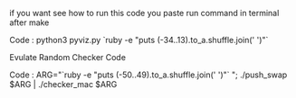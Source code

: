 <p>if you want see how to run this code you paste run command in terminal after make</p>
<p> Code : python3 pyviz.py `ruby -e "puts (-34..13).to_a.shuffle.join(' ')"` </p>
<p> Evulate Random Checker Code</p>
<p> Code : ARG="`ruby -e "puts (-50..49).to_a.shuffle.join(' ')"` "; ./push_swap $ARG | ./checker_mac $ARG</p>